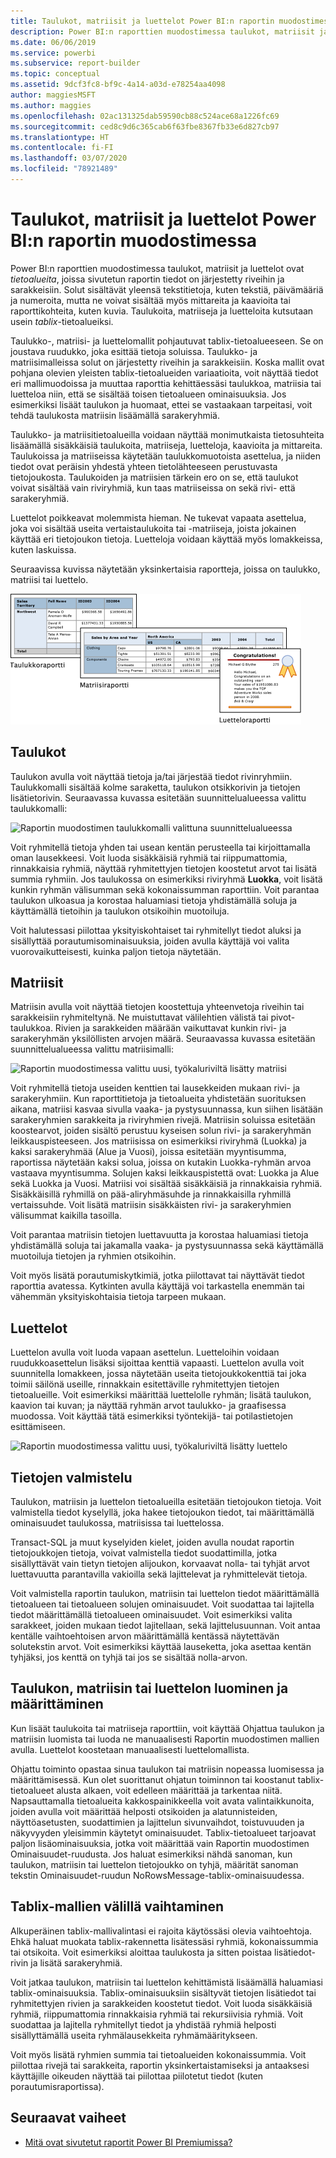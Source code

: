```yaml
---
title: Taulukot, matriisit ja luettelot Power BI:n raportin muodostimessa
description: Power BI:n raporttien muodostimessa taulukot, matriisit ja luettelot ovat tietoalueita, joissa sivutetun raportin tiedot on järjestetty riveihin ja sarakkeisiin.
ms.date: 06/06/2019
ms.service: powerbi
ms.subservice: report-builder
ms.topic: conceptual
ms.assetid: 9dcf3fc8-bf9c-4a14-a03d-e78254aa4098
author: maggiesMSFT
ms.author: maggies
ms.openlocfilehash: 02ac131325dab59590cb88c524ace68a1226fc69
ms.sourcegitcommit: ced8c9d6c365cab6f63fbe8367fb33e6d827cb97
ms.translationtype: HT
ms.contentlocale: fi-FI
ms.lasthandoff: 03/07/2020
ms.locfileid: "78921489"
---
```

# <a name="tables-matrixes-and-lists-in-power-bi-report-builder"></a>Taulukot, matriisit ja luettelot Power BI:n raportin muodostimessa
 Power BI:n raporttien muodostimessa taulukot, matriisit ja luettelot ovat *tietoalueita*, joissa sivutetun raportin tiedot on järjestetty riveihin ja sarakkeisiin. Solut sisältävät yleensä tekstitietoja, kuten tekstiä, päivämääriä ja numeroita, mutta ne voivat sisältää myös mittareita ja kaavioita tai raporttikohteita, kuten kuvia. Taulukoita, matriiseja ja luetteloita kutsutaan usein *tablix*-tietoalueiksi.  
  
 Taulukko-, matriisi- ja luettelomallit pohjautuvat tablix-tietoalueeseen. Se on joustava ruudukko, joka esittää tietoja soluissa. Taulukko- ja matriisimalleissa solut on järjestetty riveihin ja sarakkeisiin. Koska mallit ovat pohjana olevien yleisten tablix-tietoalueiden variaatioita, voit näyttää tiedot eri mallimuodoissa ja muuttaa raporttia kehittäessäsi taulukkoa, matriisia tai luetteloa niin, että se sisältää toisen tietoalueen ominaisuuksia. Jos esimerkiksi lisäät taulukon ja huomaat, ettei se vastaakaan tarpeitasi, voit tehdä taulukosta matriisin lisäämällä sarakeryhmiä.  
  
 Taulukko- ja matriisitietoalueilla voidaan näyttää monimutkaista tietosuhteita lisäämällä sisäkkäisiä taulukoita, matriiseja, luetteloja, kaavioita ja mittareita. Taulukoissa ja matriiseissa käytetään taulukkomuotoista asettelua, ja niiden tiedot ovat peräisin yhdestä yhteen tietolähteeseen perustuvasta tietojoukosta. Taulukoiden ja matriisien tärkein ero on se, että taulukot voivat sisältää vain riviryhmiä, kun taas matriiseissa on sekä rivi- että sarakeryhmiä.  
  
 Luettelot poikkeavat molemmista hieman. Ne tukevat vapaata asettelua, joka voi sisältää useita vertaistaulukoita tai -matriiseja, joista jokainen käyttää eri tietojoukon tietoja. Luetteloja voidaan käyttää myös lomakkeissa, kuten laskuissa.  
  
 Seuraavissa kuvissa näytetään yksinkertaisia raportteja, joissa on taulukko, matriisi tai luettelo.  

![Taulukko, matriisi ja luettelo raportin muodostimessa](media/report-builder-tables-matrices-lists/report-builder-table-matrix-list.png)
  
##  <a name="Table"></a> Taulukot  
 Taulukon avulla voit näyttää tietoja ja/tai järjestää tiedot rivinryhmiin. Taulukkomalli sisältää kolme saraketta, taulukon otsikkorivin ja tietojen lisätietorivin. Seuraavassa kuvassa esitetään suunnittelualueessa valittu taulukkomalli:  

![Raportin muodostimen taulukkomalli valittuna suunnittelualueessa](media/report-builder-tables-matrices-lists/report-builder-new-table.png)
  
 Voit ryhmitellä tietoja yhden tai usean kentän perusteella tai kirjoittamalla oman lausekkeesi. Voit luoda sisäkkäisiä ryhmiä tai riippumattomia, rinnakkaisia ryhmiä, näyttää ryhmitettyjen tietojen koostetut arvot tai lisätä summia ryhmiin. Jos taulukossa on esimerkiksi riviryhmä **Luokka**, voit lisätä kunkin ryhmän välisumman sekä kokonaissumman raporttiin. Voit parantaa taulukon ulkoasua ja korostaa haluamiasi tietoja yhdistämällä soluja ja käyttämällä tietoihin ja taulukon otsikoihin muotoiluja.  
  
 Voit halutessasi piilottaa yksityiskohtaiset tai ryhmitellyt tiedot aluksi ja sisällyttää porautumisominaisuuksia, joiden avulla käyttäjä voi valita vuorovaikutteisesti, kuinka paljon tietoja näytetään.  
  
##  <a name="Matrix"></a> Matriisit  
 Matriisin avulla voit näyttää tietojen koostettuja yhteenvetoja riveihin tai sarakkeisiin ryhmiteltynä. Ne muistuttavat välilehtien välistä tai pivot-taulukkoa. Rivien ja sarakkeiden määrään vaikuttavat kunkin rivi- ja sarakeryhmän yksilöllisten arvojen määrä. Seuraavassa kuvassa esitetään suunnittelualueessa valittu matriisimalli:  

![Raportin muodostimessa valittu uusi, työkaluriviltä lisätty matriisi](media/report-builder-tables-matrices-lists/report-builder-new-matrix.png)
 
 Voit ryhmitellä tietoja useiden kenttien tai lausekkeiden mukaan rivi- ja sarakeryhmiin. Kun raporttitietoja ja tietoalueita yhdistetään suorituksen aikana, matriisi kasvaa sivulla vaaka- ja pystysuunnassa, kun siihen lisätään sarakeryhmien sarakkeita ja riviryhmien rivejä. Matriisin soluissa esitetään koostearvot, joiden sisältö perustuu kyseisen solun rivi- ja sarakeryhmän leikkauspisteeseen. Jos matriisissa on esimerkiksi riviryhmä (Luokka) ja kaksi sarakeryhmää (Alue ja Vuosi), joissa esitetään myyntisumma, raportissa näytetään kaksi solua, joissa on kutakin Luokka-ryhmän arvoa vastaava myyntisumma. Solujen kaksi leikkauspistettä ovat: Luokka ja Alue sekä Luokka ja Vuosi. Matriisi voi sisältää sisäkkäisiä ja rinnakkaisia ryhmiä. Sisäkkäisillä ryhmillä on pää-aliryhmäsuhde ja rinnakkaisilla ryhmillä vertaissuhde. Voit lisätä matriisin sisäkkäisten rivi- ja sarakeryhmien välisummat kaikilla tasoilla.  
  
 Voit parantaa matriisin tietojen luettavuutta ja korostaa haluamiasi tietoja yhdistämällä soluja tai jakamalla vaaka- ja pystysuunnassa sekä käyttämällä muotoiluja tietojen ja ryhmien otsikoihin.  
  
 Voit myös lisätä porautumiskytkimiä, jotka piilottavat tai näyttävät tiedot raporttia avatessa. Kytkinten avulla käyttäjä voi tarkastella enemmän tai vähemmän yksityiskohtaisia tietoja tarpeen mukaan.  
  
##  <a name="List"></a> Luettelot  
 Luettelon avulla voit luoda vapaan asettelun. Luetteloihin voidaan ruudukkoasettelun lisäksi sijoittaa kenttiä vapaasti. Luettelon avulla voit suunnitella lomakkeen, jossa näytetään useita tietojoukkokenttiä tai joka toimii säilönä useille, rinnakkain esitettäville ryhmitettyjen tietojen tietoalueille. Voit esimerkiksi määrittää luettelolle ryhmän; lisätä taulukon, kaavion tai kuvan; ja näyttää ryhmän arvot taulukko- ja graafisessa muodossa. Voit käyttää tätä esimerkiksi työntekijä- tai potilastietojen esittämiseen.  

![Raportin muodostimessa valittu uusi, työkaluriviltä lisätty luettelo](media/report-builder-tables-matrices-lists/report-builder-new-list.png)
  
##  <a name="PreparingData"></a> Tietojen valmistelu  
 Taulukon, matriisin ja luettelon tietoalueilla esitetään tietojoukon tietoja. Voit valmistella tiedot kyselyllä, joka hakee tietojoukon tiedot, tai määrittämällä ominaisuudet taulukossa, matriisissa tai luettelossa.  
  
 Transact-SQL ja muut kyselyiden kielet, joiden avulla noudat raportin tietojoukkojen tietoja, voivat valmistella tiedot suodattimilla, jotka sisällyttävät vain tietyn tietojen alijoukon, korvaavat nolla- tai tyhjät arvot luettavuutta parantavilla vakioilla sekä lajittelevat ja ryhmittelevät tietoja.  
  
 Voit valmistella raportin taulukon, matriisin tai luettelon tiedot määrittämällä tietoalueen tai tietoalueen solujen ominaisuudet. Voit suodattaa tai lajitella tiedot määrittämällä tietoalueen ominaisuudet. Voit esimerkiksi valita sarakkeet, joiden mukaan tiedot lajitellaan, sekä lajittelusuunnan. Voit antaa kentälle vaihtoehtoisen arvon määrittämällä kentässä näytettävän solutekstin arvot. Voit esimerkiksi käyttää lauseketta, joka asettaa kentän tyhjäksi, jos kenttä on tyhjä tai jos se sisältää nolla-arvon.  
  
##  <a name="BuildingConfiguringTableMatrixList"></a> Taulukon, matriisin tai luettelon luominen ja määrittäminen  
 Kun lisäät taulukoita tai matriiseja raporttiin, voit käyttää Ohjattua taulukon ja matriisin luomista tai luoda ne manuaalisesti Raportin muodostimen mallien avulla. Luettelot koostetaan manuaalisesti luettelomallista.  
  
 Ohjattu toiminto opastaa sinua taulukon tai matriisin nopeassa luomisessa ja määrittämisessä. Kun olet suorittanut ohjatun toiminnon tai koostanut tablix-tietoalueet alusta alkaen, voit edelleen määrittää ja tarkentaa niitä. Napsauttamalla tietoalueita kakkospainikkeella voit avata valintaikkunoita, joiden avulla voit määrittää helposti otsikoiden ja alatunnisteiden, näyttöasetusten, suodattimien ja lajittelun sivunvaihdot, toistuvuuden ja näkyvyyden yleisimmin käytetyt ominaisuudet. Tablix-tietoalueet tarjoavat paljon lisäominaisuuksia, jotka voit määrittää vain Raportin muodostimen Ominaisuudet-ruudusta. Jos haluat esimerkiksi nähdä sanoman, kun taulukon, matriisin tai luettelon tietojoukko on tyhjä, määrität sanoman tekstin Ominaisuudet-ruudun NoRowsMessage-tablix-ominaisuudessa.  
  
##  <a name="ChangingBetweenTablixTemplates"></a> Tablix-mallien välillä vaihtaminen  
 Alkuperäinen tablix-mallivalintasi ei rajoita käytössäsi olevia vaihtoehtoja. Ehkä haluat muokata tablix-rakennetta lisätessäsi ryhmiä, kokonaissummia tai otsikoita. Voit esimerkiksi aloittaa taulukosta ja sitten poistaa lisätiedot-rivin ja lisätä sarakeryhmiä.  
  
 Voit jatkaa taulukon, matriisin tai luettelon kehittämistä lisäämällä haluamiasi tablix-ominaisuuksia. Tablix-ominaisuuksiin sisältyvät tietojen lisätiedot tai ryhmitettyjen rivien ja sarakkeiden koostetut tiedot. Voit luoda sisäkkäisiä ryhmiä, riippumattomia rinnakkaisia ryhmiä tai rekursiivisia ryhmiä. Voit suodattaa ja lajitella ryhmitellyt tiedot ja yhdistää ryhmiä helposti sisällyttämällä useita ryhmälausekkeita ryhmämääritykseen.  
  
 Voit myös lisätä ryhmien summia tai tietoalueiden kokonaissummia. Voit piilottaa rivejä tai sarakkeita, raportin yksinkertaistamiseksi ja antaaksesi käyttäjille oikeuden näyttää tai piilottaa piilotetut tiedot (kuten porautumisraportissa). 

## <a name="next-steps"></a>Seuraavat vaiheet

- [Mitä ovat sivutetut raportit Power BI Premiumissa?](paginated-reports-report-builder-power-bi.md)
